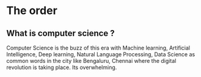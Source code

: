 # The order

## What is computer science ? 

Computer Science is the buzz of this era with Machine learning, Artificial Intelligence, Deep learning, Natural Language Processing, Data Science as common words in the city like Bengaluru, Chennai where the digital revolution is taking place. Its overwhelming.



